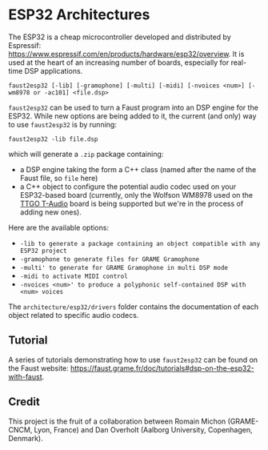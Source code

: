 # ESP32 Architectures

The ESP32 is a cheap microcontroller developed and distributed by Espressif: <https://www.espressif.com/en/products/hardware/esp32/overview>. It is used at the heart of an increasing number of boards, especially for real-time DSP applications.

 `faust2esp32 [-lib] [-gramophone] [-multi] [-midi] [-nvoices <num>] [-wm8978 or -ac101] <file.dsp>`

`faust2esp32` can be used to turn a Faust program into an DSP engine for the ESP32. While new options are being added to it, the current (and only) way to use `faust2esp32` is by running:

```
faust2esp32 -lib file.dsp
```

which will generate a `.zip` package containing: 

* a DSP engine taking the form a C++ class (named after the name of the Faust file, so `file` here)
* a C++ object to configure the potential audio codec used on your ESP32-based board (currently, only the Wolfson WM8978 used on the [TTGO T-Audio](https://github.com/LilyGO/TTGO-TAudio) board is being supported but we're in the process of adding new ones).

Here are the available options:

- `-lib to generate a package containing an object compatible with any ESP32 project`
- `-gramophone to generate files for GRAME Gramophone`
- `-multi' to generate for GRAME Gramophone in multi DSP mode`
- `-midi to activate MIDI control`
- `-nvoices <num>' to produce a polyphonic self-contained DSP with <num> voices`


The `architecture/esp32/drivers` folder contains the documentation of each object related to specific audio codecs.

## Tutorial

A series of tutorials demonstrating how to use `faust2esp32` can be found on the Faust website: <https://faust.grame.fr/doc/tutorials#dsp-on-the-esp32-with-faust>.

## Credit

This project is the fruit of a collaboration between Romain Michon (GRAME-CNCM, Lyon, France) and Dan Overholt (Aalborg University, Copenhagen, Denmark).
